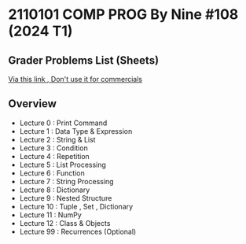 # 2110101 COMP PROG By Nine #108 (2024 T1)

## Grader Problems List (Sheets)
[Via this link , Don't use it for commercials](https://docs.google.com/spreadsheets/d/1Lnr0fJUAuTAKb0WXEis1gX0B1XdrFbnvktUbIbZEKAQ/edit?gid=663663241#gid=663663241)

## Overview
  - Lecture 0 : Print Command
  - Lecture 1 : Data Type & Expression
  - Lecture 2 : String & List
  - Lecture 3 : Condition
  - Lecture 4 : Repetition
  - Lecture 5 : List Processing
  - Lecture 6 : Function
  - Lecture 7 : String Processing
  - Lecture 8 : Dictionary
  - Lecture 9 : Nested Structure
  - Lecture 10 : Tuple , Set , Dictionary
  - Lecture 11 : NumPy
  - Lecture 12 : Class & Objects
  - Lecture 99 : Recurrences (Optional)


